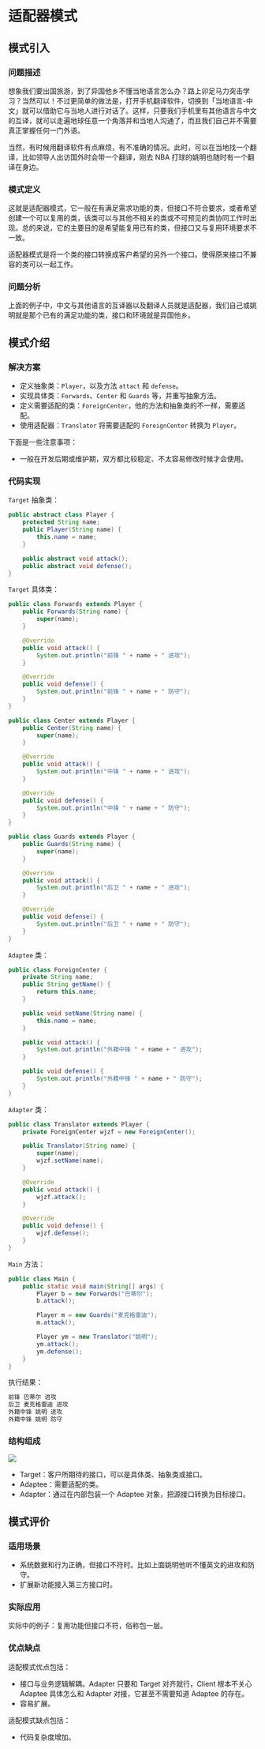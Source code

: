 # 适配器模式

## 模式引入

### 问题描述

想象我们要出国旅游，到了异国他乡不懂当地语言怎么办？路上卯足马力突击学习？当然可以！不过更简单的做法是，打开手机翻译软件，切换到「当地语言-中文」就可以借助它与当地人进行对话了。这样，只要我们手机里有其他语言与中文的互译，就可以走遍地球任意一个角落并和当地人沟通了，而且我们自己并不需要真正掌握任何一门外语。

当然，有时候用翻译软件有点麻烦，有不准确的情况。此时，可以在当地找一个翻译，比如领导人出访国外时会带一个翻译，刚去 NBA 打球的姚明也随时有一个翻译在身边。

### 模式定义

这就是适配器模式，它一般在有满足需求功能的类，但接口不符合要求，或者希望创建一个可以复用的类，该类可以与其他不相关的类或不可预见的类协同工作时出现。总的来说，它的主要目的是希望能复用已有的类，但接口又与复用环境要求不一致。

适配器模式是将一个类的接口转换成客户希望的另外一个接口。使得原来接口不兼容的类可以一起工作。

### 问题分析

上面的例子中，中文与其他语言的互译器以及翻译人员就是适配器，我们自己或姚明就是那个已有的满足功能的类，接口和环境就是异国他乡。

## 模式介绍

### 解决方案

- 定义抽象类：`Player`，以及方法 `attact` 和 `defense`。
- 实现具体类：`Forwards`、`Center` 和 `Guards` 等，并重写抽象方法。
- 定义需要适配的类：`ForeignCenter`，他的方法和抽象类的不一样，需要适配。
- 使用适配器：`Translator` 将需要适配的 `ForeignCenter` 转换为 `Player`。

下面是一些注意事项：

- 一般在开发后期或维护期，双方都比较稳定、不太容易修改时候才会使用。

### 代码实现

`Target` 抽象类：

```java
public abstract class Player {
    protected String name;
    public Player(String name) {
        this.name = name;
    }

    public abstract void attack();
    public abstract void defense();
}
```

`Target` 具体类：

```java
public class Forwards extends Player {
    public Forwards(String name) {
        super(name);
    }

    @Override
    public void attack() {
        System.out.println("前锋 " + name + " 进攻");
    }

    @Override
    public void defense() {
        System.out.println("前锋 " + name + " 防守");
    }
}

public class Center extends Player {
    public Center(String name) {
        super(name);
    }

    @Override
    public void attack() {
        System.out.println("中锋 " + name + " 进攻");
    }

    @Override
    public void defense() {
        System.out.println("中锋 " + name + " 防守");
    }
}

public class Guards extends Player {
    public Guards(String name) {
        super(name);
    }

    @Override
    public void attack() {
        System.out.println("后卫 " + name + " 进攻");
    }

    @Override
    public void defense() {
        System.out.println("后卫 " + name + " 防守");
    }
}
```

`Adaptee` 类：

```java
public class ForeignCenter {
    private String name;
    public String getName() {
        return this.name;
    }

    public void setName(String name) {
        this.name = name;
    }

    public void attack() {
        System.out.println("外籍中锋 " + name + " 进攻");
    }

    public void defense() {
        System.out.println("外籍中锋 " + name + " 防守");
    }
}
```

`Adapter` 类：

```java
public class Translator extends Player {
    private ForeignCenter wjzf = new ForeignCenter();

    public Translator(String name) {
        super(name);
        wjzf.setName(name);
    }

    @Override
    public void attack() {
        wjzf.attack();
    }

    @Override
    public void defense() {
        wjzf.defense();
    }
}
```

`Main` 方法：

```java
public class Main {
    public static void main(String[] args) {
        Player b = new Forwards("巴蒂尔");
        b.attack();

        Player m = new Guards("麦克格雷迪");
        m.attack();

        Player ym = new Translator("姚明");
        ym.attack();
        ym.defense();
    }
}
```

执行结果：

```bash
前锋 巴蒂尔 进攻
后卫 麦克格雷迪 进攻
外籍中锋 姚明 进攻
外籍中锋 姚明 防守
```

### 结构组成

![](img/adapter/adapter.jpeg)

- Target：客户所期待的接口，可以是具体类、抽象类或接口。
- Adaptee：需要适配的类。
- Adapter：通过在内部包装一个 Adaptee 对象，把源接口转换为目标接口。

## 模式评价

### 适用场景

- 系统数据和行为正确，但接口不符时。比如上面姚明他听不懂英文的进攻和防守。
- 扩展新功能接入第三方接口时。

### 实际应用

实际中的例子：复用功能但接口不符，俗称包一层。

### 优点缺点

适配模式优点包括：

- 接口与业务逻辑解耦。Adapter 只要和 Target 对齐就行，Client 根本不关心 Adaptee 具体怎么和 Adapter 对接，它甚至不需要知道 Adaptee 的存在。
- 容易扩展。

适配模式缺点包括：

- 代码复杂度增加。

